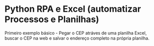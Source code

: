 # Python RPA e Excel (automatizar Processos e Planilhas)

Primeiro exemplo básico - Pegar o CEP atráves de uma planilha Excel, buscar o CEP na web e salvar o endereço completo na própria planilha.
